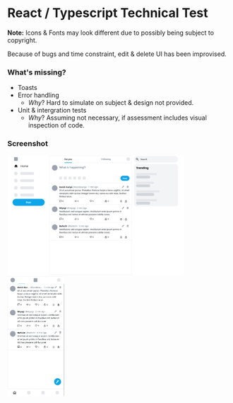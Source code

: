 # React / Typescript Technical Test

**Note:**
Icons & Fonts may look different due to possibly being subject to copyright.

Because of bugs and time constraint, edit & delete UI has been improvised.

### What's missing?
* Toasts
* Error handling
    * *Why*? Hard to simulate on subject & design not provided.  
* Unit & intergration tests
    * *Why*? Assuming not necessary, if assessment includes visual inspection of code.


### Screenshot

<span float="left" >
<img src="screenshot/Screenshot-React-Typescript-Technical-Test-2024-01-18-at-10.39.16.png" width="400"  />
<img src="screenshot/Screenshot-React-Typescript-Technical-Test-2024-01-18-at-10.32.07.png" width="129"  />
</span>